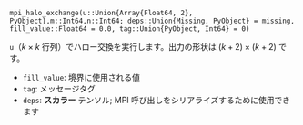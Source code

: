 ```
mpi_halo_exchange(u::Union{Array{Float64, 2}, PyObject},m::Int64,n::Int64; deps::Union{Missing, PyObject} = missing,
fill_value::Float64 = 0.0, tag::Union{PyObject, Int64} = 0)
```

`u`（$k \times k$ 行列）でハロー交換を実行します。出力の形状は $(k+2)\times (k+2)$ です。

  * `fill_value`: 境界に使用される値
  * `tag`: メッセージタグ
  * `deps`: **スカラー** テンソル; MPI 呼び出しをシリアライズするために使用できます
